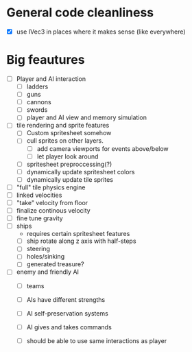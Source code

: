 # General code cleanliness
 - [x] use IVec3 in places where it makes sense (like everywhere)

# Big feautures
 - [ ] Player and AI interaction 
    - [ ] ladders
    - [ ] guns
    - [ ] cannons
    - [ ] swords
    - [ ] player and AI view and memory simulation
 - [ ] tile rendering and sprite features
    - [ ] Custom spritesheet somehow
    - [ ] cull sprites on other layers.
       - [ ] add camera viewports for events above/below 
       - [ ] let player look around
    - [ ] spritesheet preproccessing\(?)
    - [ ] dynamically update spritesheet colors
    - [ ] dynamically update tile sprites
 - [ ] "full" tile physics engine
  - [ ] linked velocities
  - [ ] "take" velocity from floor
  - [ ] finalize continous velocity
  - [ ] fine tune gravity
 - [ ] ships
    - requires certain spritesheet features
    - [ ] ship rotate along z axis with half-steps
    - [ ] steering
    - [ ] holes/sinking
    - [ ] generated treasure?
 - [ ] enemy and friendly AI
    - [ ] teams
    - [ ] AIs have different strengths
    - [ ] AI self-preservation systems
    - [ ] AI gives and takes commands
    - [ ] should be able to use same interactions as player

